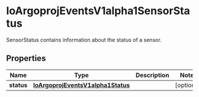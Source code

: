 

# IoArgoprojEventsV1alpha1SensorStatus

SensorStatus contains information about the status of a sensor.

## Properties

Name | Type | Description | Notes
------------ | ------------- | ------------- | -------------
**status** | [**IoArgoprojEventsV1alpha1Status**](IoArgoprojEventsV1alpha1Status.md) |  |  [optional]



